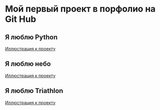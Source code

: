 # Мой первый проект в порфолио на Git Hub

## Я люблю Python
[Иллюстрация к проекту](https://github.com/Nikolay08041979/my_first_portfolio/tree/master/image/image1.jpeg)

## Я люблю небо
[Иллюстрация к проекту](https://github.com/Nikolay08041979/my_first_portfolio/tree/master/image/image2.jpg)

## Я люблю Triathlon
[Иллюстрация к проекту](https://github.com/Nikolay08041979/my_first_portfolio/tree/master/image/image2.jpg)


